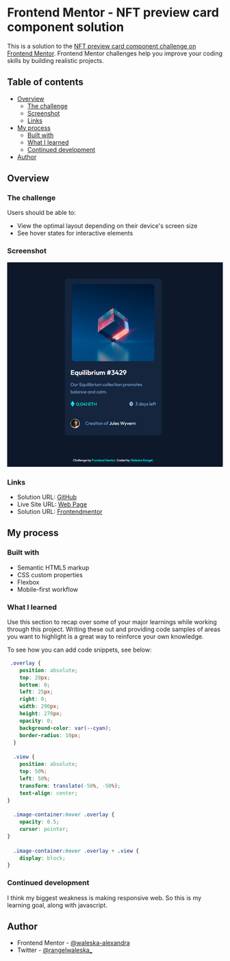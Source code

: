 # Frontend Mentor - NFT preview card component solution

This is a solution to the [NFT preview card component challenge on Frontend Mentor](https://www.frontendmentor.io/challenges/nft-preview-card-component-SbdUL_w0U). Frontend Mentor challenges help you improve your coding skills by building realistic projects. 

## Table of contents

- [Overview](#overview)
  - [The challenge](#the-challenge)
  - [Screenshot](#screenshot)
  - [Links](#links)
- [My process](#my-process)
  - [Built with](#built-with)
  - [What I learned](#what-i-learned)
  - [Continued development](#continued-development)
- [Author](#author)


## Overview

### The challenge

Users should be able to:

- View the optimal layout depending on their device's screen size
- See hover states for interactive elements

### Screenshot

![](https://github.com/waleska-alexandra/nft-preview-card-component/blob/main/project-preview.png)


### Links

- Solution URL: [GitHub](https://github.com/waleska-alexandra/nft-preview-card-component)
- Live Site URL: [Web Page](https://your-live-site-url.com)
- Solution URL: [Frontendmentor](https://github.com/waleska-alexandra/nft-preview-card-component)

## My process

### Built with

- Semantic HTML5 markup
- CSS custom properties
- Flexbox
- Mobile-first workflow


### What I learned

Use this section to recap over some of your major learnings while working through this project. Writing these out and providing code samples of areas you want to highlight is a great way to reinforce your own knowledge.

To see how you can add code snippets, see below:


```css
 .overlay {
    position: absolute;
    top: 20px;
    bottom: 0;
    left: 25px;
    right: 0;
    width: 290px;
    height: 270px;
    opacity: 0;
    background-color: var(--cyan);
    border-radius: 10px;
  }
  
  .view {
    position: absolute;
    top: 50%;
    left: 50%;
    transform: translate(-50%, -50%);
    text-align: center;
}
  
  .image-container:hover .overlay {
    opacity: 0.5;
    cursor: pointer;
}
  
  .image-container:hover .overlay + .view {
    display: block;
}
```


### Continued development

I think my biggest weakness is making responsive web. So this is my learning goal, along with javascript.



## Author

- Frontend Mentor - [@waleska-alexandra](https://www.frontendmentor.io/profile/waleska-alexandra)
- Twitter - [@rangelwaleska_](https://twitter.com/rangelwaleska_)

